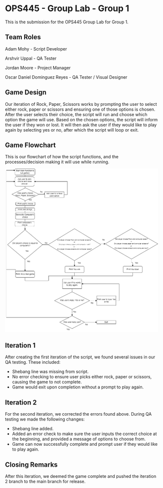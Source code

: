 # OPS445 - Group Lab - Group 1

This is the submission for the OPS445 Group Lab for Group 1.


## Team Roles

Adam Mohy - Script Developer

Arshvir Uppal - QA Tester

Jordan Moore - Project Manager

Oscar Daniel Dominguez Reyes - QA Tester / Visual Designer

## Game Design

Our iteration of Rock, Paper, Scissors works by prompting the user to select either rock, paper or scissors and ensuring one of those options is chosen. After the user selects their choice, the script will run and choose which option the game will use. Based on the chosen options, the script will inform the user if they won or lost. It will then ask the user if they would like to play again by selecting yes or no, after which the script will loop or exit.

## Game Flowchart 

This is our flowchart of how the script functions, and the processes/decision making it will use while running.

<img src="./images/flowchart.jpg"
alt="Flowchart"
style = "float: centre; margin-right: 10px;" />


## Iteration 1

After creating the first iteration of the script, we found several issues in our QA testing. These included:

- Shebang line was missing from script. 
- No error checking to ensure user picks either rock, paper or scissors, causing the game to not complete.
- Game would exit upon completion without a prompt to play again.


## Iteration 2

For the second iteration, we corrected the errors found above. During QA testing we made the following changes:

- Shebang line added.
- Added an error check to make sure the user inputs the correct choice at the beginning, and provided a message of options to choose from. 
- Game can now successfully complete and prompt user if they would like to play again. 

## Closing Remarks

After this iteration, we deemed the game complete and pushed the iteration 2 branch to the main branch for release. 